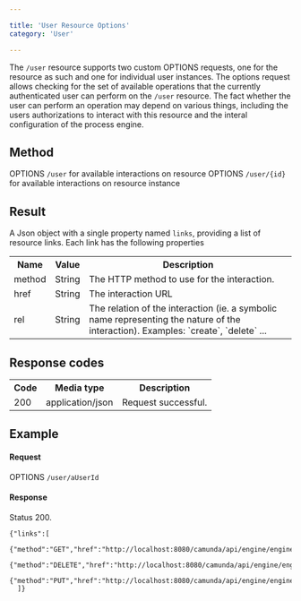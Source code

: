 ```yaml
---

title: 'User Resource Options'
category: 'User'

---
```



The `/user` resource supports two custom OPTIONS requests, one for the resource as such and one for individual user instances. The options request allows checking for the set of available operations that the currently authenticated user can perform on the `/user` resource. The fact whether the user can perform an operation may depend on various things, including the users authorizations to interact with this resource and the interal configuration of the process engine.

Method
------

OPTIONS `/user` for available interactions on resource
OPTIONS `/user/{id}` for available interactions on resource instance


Result
------

A Json object with a single property named `links`, providing a list of resource links. Each link has the following properties

<table class="table table-striped">
  <tr>
    <th>Name</th>
    <th>Value</th>
    <th>Description</th>
  </tr>
  <tr>
    <td>method</td>
    <td>String</td>
    <td>The HTTP method to use for the interaction.</td>
  </tr>
  <tr>
    <td>href</td>
    <td>String</td>
    <td>The interaction URL</td>
  </tr>
  <tr>
    <td>rel</td>
    <td>String</td>
    <td>The relation of the interaction (ie. a symbolic name representing the nature of the interaction). Examples: `create`, `delete` ...</td>
  </tr>  
</table>


Response codes
--------------

<table class="table table-striped">
  <tr>
    <th>Code</th>
    <th>Media type</th>
    <th>Description</th>
  </tr>
  <tr>
    <td>200</td>
    <td>application/json</td>
    <td>Request successful.</td>
  </tr>
</table>

Example
-------

#### Request

OPTIONS `/user/aUserId`
  
#### Response

Status 200.

    {"links":[
      {"method":"GET","href":"http://localhost:8080/camunda/api/engine/engine/default/user/peter/profile","rel":"self"},
      {"method":"DELETE","href":"http://localhost:8080/camunda/api/engine/engine/default/user/peter","rel":"delete"},
      {"method":"PUT","href":"http://localhost:8080/camunda/api/engine/engine/default/user/peter/profile","rel":"update"}
      ]}